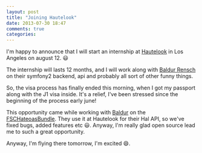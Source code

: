 ```yaml
---
layout: post
title: "Joining Hautelook"
date: 2013-07-30 18:47
comments: true
categories: 
---
```


I'm happy to announce that I will start an internship at [Hautelook][hautelook] in Los Angeles on august 12. :smiley:

The internship will lasts 12 months, and I will work along with [Baldur Rensch][baldur_gh] on their symfony2 backend,
api and probably all sort of other funny things.

So, the visa process has finally ended this morning, when I got my passport along with the J1 visa inside. It's a
relief, I've been stressed since the beginning of the process early june!

This opportunity came while working with [Baldur][baldur_gh] on the [FSCHateoasBundle][FSCHateoasBundle]. They use it at
Hautelook for their Hal API, so we've fixed bugs, added features etc :smiley:.
Anyway, I'm really glad open source lead me to such a great opportunity.

Anyway, I'm flying there tomorrow, I'm excited :smile:.

[hautelook]: http://www.hautelook.com
[baldur_gh]: https://github.com/baldurrensch
[FSCHateoasBundle]: https://github.com/TheFootballSocialClub/FSCHateoasBundle
